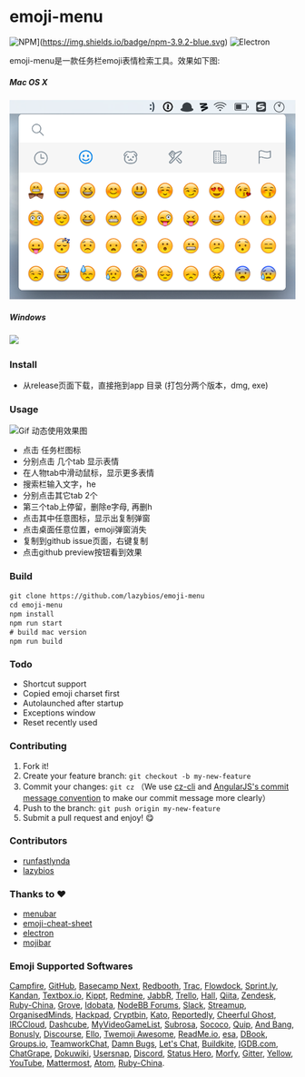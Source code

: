 # emoji-menu
![NPM](https://img.shields.io/badge/npm-3.9.2-blue.svg)](https://img.shields.io/badge/npm-3.9.2-blue.svg)
![Electron](https://img.shields.io/badge/electron-1.2.0-brightgreen.svg)

emoji-menu是一款任务栏emoji表情检索工具。效果如下图:

##### Mac OS X
![](mac_screenshot.png)

##### Windows
![](win_screenshot.png)

### Install
+ 从release页面下载，直接拖到app 目录 (打包分两个版本，dmg, exe)

### Usage
![Gif 动态使用效果图]()
+ 点击 任务栏图标
+ 分别点击 几个tab 显示表情
+ 在人物tab中滑动鼠标，显示更多表情
+ 搜索栏输入文字，he
+ 分别点击其它tab 2个
+ 第三个tab上停留，删除e字母, 再删h
+ 点击其中任意图标，显示出复制弹窗
+ 点击桌面任意位置，emoji弹窗消失
+ 复制到github issue页面，右键复制
+ 点击github preview按钮看到效果

### Build
```
git clone https://github.com/lazybios/emoji-menu
cd emoji-menu
npm install
npm run start
# build mac version
npm run build
```

### Todo
+ Shortcut support
+ Copied emoji charset first
+ Autolaunched after startup
+ Exceptions window
+ Reset recently used

### Contributing
1. Fork it!
2. Create your feature branch: `git checkout -b my-new-feature`
3. Commit your changes: `git cz` （We use [cz-cli](https://github.com/commitizen/cz-cli) and [AngularJS's commit message convention](https://github.com/angular/angular.js/blob/master/CONTRIBUTING.md#-git-commit-guidelines) to make our commit message more clearly）
4. Push to the branch: `git push origin my-new-feature`
5. Submit a pull request and enjoy!  :yum:

### Contributors
+ [runfastlynda](https://github.com/runfastlynda)
+ [lazybios](https://github.com/lazybios)

### Thanks to :heart:
+ [menubar](https://github.com/maxogden/menubar)
+ [emoji-cheat-sheet](https://github.com/arvida/emoji-cheat-sheet.com/)
+ [electron](https://github.com/electron/electron)
+ [mojibar](https://github.com/muan/mojibar)


### Emoji Supported Softwares
[Campfire](http://campfirenow.com/),
[GitHub](http://github.com/),
[Basecamp Next](http://37signals.com/basecampnext/),
[Redbooth](http://redbooth.com/),
[Trac](http://trac-hacks.org/wiki/TracEmojiPlugin),
[Flowdock](https://www.flowdock.com/),
[Sprint.ly](https://sprint.ly/),
[Kandan](http://getkandan.com/),
[Textbox.io](http://textbox.io/),
[Kippt](http://kippt.com),
[Redmine](https://github.com/tmy/redmine_gemoji),
[JabbR](http://about.jabbr.net/),
[Trello](https://trello.com/),
[Hall](https://hall.com/),
[Qiita](http://qiita.com/),
[Zendesk](http://zendesk.com/),
[Ruby-China](http://ruby-china.org/),
[Grove](https://grove.io/),
[Idobata](https://idobata.io/),
[NodeBB Forums](https://nodebb.org),
[Slack](https://slack.com),
[Streamup](https://streamup.com/),
[OrganisedMinds](http://organisedminds.com),
[Hackpad](https://hackpad.com),
[Cryptbin](https://cryptbin.com/),
[Kato](https://kato.im),
[Reportedly](http://reportedly.co),
[Cheerful Ghost](http://cheerfulghost.com),
[IRCCloud](https://www.irccloud.com),
[Dashcube](https://dashcube.com),
[MyVideoGameList](http://myvideogamelist.com),
[Subrosa](https://subrosa.io),
[Sococo](https://www.sococo.com),
[Quip](https://quip.com),
[And Bang](https://andbang.com),
[Bonusly](https://bonus.ly),
[Discourse](https://discourse.org),
[Ello](https://ello.co),
[Twemoji Awesome](http://ellekasai.github.io/twemoji-awesome/),
[ReadMe.io](https://readme.io),
[esa](https://esa.io/),
[DBook](https://www.DBook.org),
[Groups.io](https://groups.io),
[TeamworkChat](http://www.teamwork.com/chat),
[Damn Bugs](https://bugtrack.in),
[Let's Chat](https://sdelements.github.io/lets-chat),
[Buildkite](https://buildkite.com),
[IGDB.com](https://www.igdb.com/forums),
[ChatGrape](https://chatgrape.com),
[Dokuwiki](https://github.com/squarefractal/githubemoji-dokuwiki),
[Usersnap](https://usersnap.com),
[Discord](https://discordapp.com/),
[Status Hero](https://statushero.com/),
[Morfy](http://morfy.org/),
[Gitter](https://gitter.im/),
[Yellow](http://datenstrom.se/yellow/),
[YouTube](https://youtube.com),
[Mattermost](http://www.mattermost.org/),
[Atom](https://atom.io/),
[Ruby-China](ruby-china.org).
